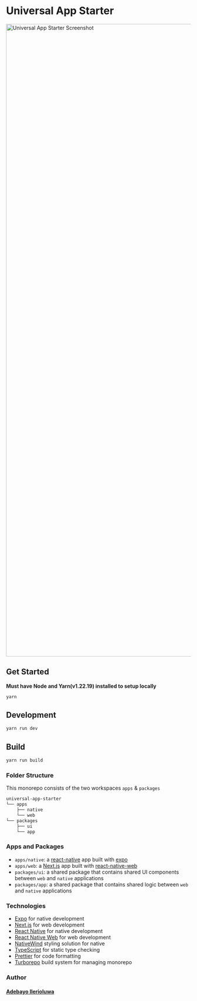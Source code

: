 # Universal App Starter

<img width="1725" alt="Universal App Starter Screenshot" src="https://github.com/adebayoileri/rnw-starter-private/assets/46798106/a7343cd0-81f6-4e99-9dc3-deac09c95fac">

## Get Started
**Must have Node and Yarn(v1.22.19) installed to setup locally**

```sh
yarn
```

## Development

```sh
yarn run dev
```

## Build

```sh
yarn run build
```

### Folder Structure
This monorepo consists of the two workspaces `apps` & `packages`
```bash
universal-app-starter
└── apps
    ├── native 
    └── web
└── packages
    ├── ui 
    └── app
```
### Apps and Packages

- `apps/native`: a [react-native](https://reactnative.dev/) app built with [expo](https://docs.expo.dev/)
- `apps/web`: a [Next.js](https://nextjs.org/) app built with [react-native-web](https://necolas.github.io/react-native-web/)
- `packages/ui`: a shared package that contains shared UI components between `web` and `native` applications
- `packages/app`: a shared package that contains shared logic between `web` and `native` applications

### Technologies

- [Expo](https://docs.expo.dev/) for native development
- [Next.js](https://nextjs.org/) for web development
- [React Native](https://reactnative.dev/) for native development
- [React Native Web](https://necolas.github.io/react-native-web/) for web development
- [NativeWind](https://www.nativewind.dev/) styling solution for native
- [TypeScript](https://www.typescriptlang.org/) for static type checking
- [Prettier](https://prettier.io) for code formatting
- [Turborepo](https://turborepo.dev/) build system for managing monorepo

### Author

#### [Adebayo Ilerioluwa](https://github.com/adebayoileri)
